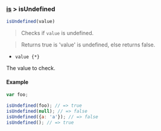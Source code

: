 ### [is](../) > isUndefined

```js
isUndefined(value)
```

> Checks if <code>value</code> is undefined.

> Returns true is 'value' is undefined, else returns false.

- <code>value {\*}</code>

The value to check.

#### Example
```js
var foo;

isUndefined(foo); // => true
isUndefined(null); // => false
isUndefined({a: 'a'}); // => false
isUndefined(); // => true
```
